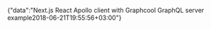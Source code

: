 {"data":"Next.js React Apollo client with Graphcool GraphQL server example2018-06-21T19:55:56+03:00"}

